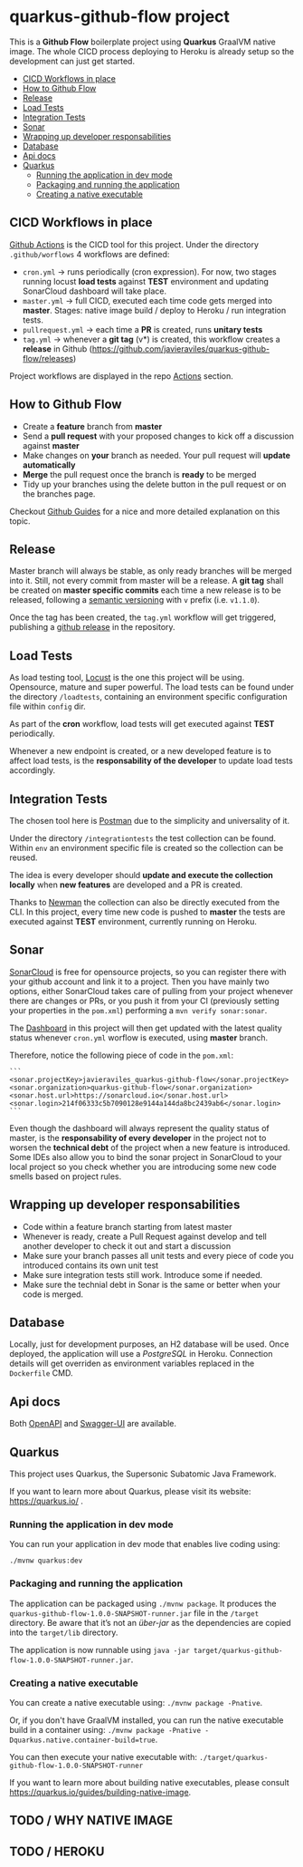 # quarkus-github-flow project

This is a **Github Flow** boilerplate project using **Quarkus** GraalVM native image. The whole CICD process deploying to Heroku is already setup so the development can just get started.

  - [CICD Workflows in place](#cicd-workflows-in-place)
  - [How to Github Flow](#how-to-github-flow)
  - [Release](#release)
  - [Load Tests](#load-tests)
  - [Integration Tests](#integration-tests)
  - [Sonar](#sonar)
  - [Wrapping up developer responsabilities](#wrapping-up-developer-responsabilities)
  - [Database](#database)
  - [Api docs](#api-docs)
  - [Quarkus](#quarkus)
    - [Running the application in dev mode](#running-the-application-in-dev-mode)
    - [Packaging and running the application](#packaging-and-running-the-application)
    - [Creating a native executable](#creating-a-native-executable)

## CICD Workflows in place
[Github Actions](https://github.com/features/actions) is the CICD tool for this project. Under the directory `.github/worflows` 4 workflows are defined:

- `cron.yml` -> runs periodically (cron expression). For now, two stages running locust **load tests** against **TEST** environment and updating SonarCloud dashboard will take place.
- `master.yml` -> full CICD, executed each time code gets merged into **master**. Stages: native image build / deploy to Heroku / run integration tests.
- `pullrequest.yml` -> each time a **PR** is created, runs **unitary tests**
- `tag.yml` -> whenever a **git tag** (v*) is created, this workflow creates a **release** in Github (https://github.com/javieraviles/quarkus-github-flow/releases)

Project workflows are displayed in the repo [Actions](https://github.com/javieraviles/quarkus-github-flow/actions) section.

## How to Github Flow
- Create a **feature** branch from **master**
- Send a **pull request** with your proposed changes to kick off a discussion against **master**
- Make changes on **your** branch as needed. Your pull request will **update automatically**
- **Merge** the pull request once the branch is **ready** to be merged
- Tidy up your branches using the delete button in the pull request or on the branches page.

Checkout [Github Guides](https://guides.github.com/introduction/flow/) for a nice and more detailed explanation on this topic.

## Release
Master branch will always be stable, as only ready branches will be merged into it. Still, not every commit from master will be a release. A **git tag** shall be created on **master specific commits** each time a new release is to be released, following a [semantic versioning](https://semver.org/) with `v` prefix (i.e. `v1.1.0`).

Once the tag has been created, the `tag.yml` workflow will get triggered, publishing a [github release](https://github.com/javieraviles/quarkus-github-flow/releases) in the repository.

## Load Tests
As load testing tool, [Locust](https://locust.io/) is the one this project will be using. Opensource, mature and super powerful. The load tests can be found under the directory `/loadtests`, containing an environment specific configuration file within `config` dir.

As part of the **cron** workflow, load tests will get executed against **TEST** periodically.

Whenever a new endpoint is created, or a new developed feature is to affect load tests, is the **responsability of the developer** to update load tests accordingly.

## Integration Tests
The chosen tool here is [Postman](https://www.postman.com/) due to the simplicity and universality of it.

Under the directory `/integrationtests` the test collection can be found. Within `env` an environment specific file is created so the collection can be reused.

The idea is every developer should **update and execute the collection locally** when **new features** are developed and a PR is created.

Thanks to [Newman](https://github.com/postmanlabs/newman) the collection can also be directly executed from the CLI. In this project, every time new code is pushed to **master** the tests are executed against **TEST** environment, currently running on Heroku.

## Sonar
[SonarCloud](https://sonarcloud.io/) is free for opensource projects, so you can register there with your github account and link it to a project. Then you have mainly two options, either SonarCloud takes care of pulling from your project whenever there are changes or PRs, or you push it from your CI (previously setting your properties in the `pom.xml`) performing a `mvn verify sonar:sonar`.

The [Dashboard](https://sonarcloud.io/dashboard?id=javieraviles_quarkus-github-flow) in this project will then get updated with the latest quality status whenever `cron.yml` worflow is executed, using **master** branch.

Therefore, notice the following piece of code in the `pom.xml`:

    ```
    <sonar.projectKey>javieraviles_quarkus-github-flow</sonar.projectKey>
    <sonar.organization>quarkus-github-flow</sonar.organization>
    <sonar.host.url>https://sonarcloud.io</sonar.host.url>
    <sonar.login>214f06333c5b7090128e9144a144da8bc2439ab6</sonar.login>
    ```

Even though the dashboard will always represent the quality status of master, is the **responsability of every developer** in the project not to worsen the **technical debt** of the project when a new feature is introduced. Some IDEs also allow you to bind the sonar project in SonarCloud to your local project so you check whether you are introducing some new code smells based on project rules.

## Wrapping up developer responsabilities
- Code within a feature branch starting from latest master
- Whenever is ready, create a Pull Request against develop and tell another developer to check it out and start a discussion
- Make sure your branch passes all unit tests and every piece of code you introduced contains its own unit test
- Make sure integration tests still work. Introduce some if needed.
- Make sure the technial debt in Sonar is the same or better when your code is merged.

## Database
Locally, just for development purposes, an H2 database will be used. Once deployed, the application will use a *PostgreSQL* in Heroku. Connection details will get overriden as environment variables replaced in the `Dockerfile` CMD.

## Api docs
Both [OpenAPI](https://quarkus-github-flow.herokuapp.com/openapi) and [Swagger-UI](https://quarkus-github-flow.herokuapp.com/swagger-ui) are available.

## Quarkus
This project uses Quarkus, the Supersonic Subatomic Java Framework.

If you want to learn more about Quarkus, please visit its website: https://quarkus.io/ .

### Running the application in dev mode

You can run your application in dev mode that enables live coding using:
```
./mvnw quarkus:dev
```

### Packaging and running the application

The application can be packaged using `./mvnw package`.
It produces the `quarkus-github-flow-1.0.0-SNAPSHOT-runner.jar` file in the `/target` directory.
Be aware that it’s not an _über-jar_ as the dependencies are copied into the `target/lib` directory.

The application is now runnable using `java -jar target/quarkus-github-flow-1.0.0-SNAPSHOT-runner.jar`.

### Creating a native executable

You can create a native executable using: `./mvnw package -Pnative`.

Or, if you don't have GraalVM installed, you can run the native executable build in a container using: `./mvnw package -Pnative -Dquarkus.native.container-build=true`.

You can then execute your native executable with: `./target/quarkus-github-flow-1.0.0-SNAPSHOT-runner`

If you want to learn more about building native executables, please consult https://quarkus.io/guides/building-native-image.



## TODO / WHY NATIVE IMAGE

## TODO / HEROKU

